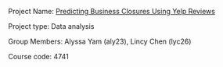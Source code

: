 Project Name: [Predicting Business Closures Using Yelp Reviews](https://github.com/AlyssaYam/ORIE4741Project)

Project type: Data analysis

Group Members: Alyssa Yam (aly23), Lincy Chen (lyc26)

Course code: 4741
